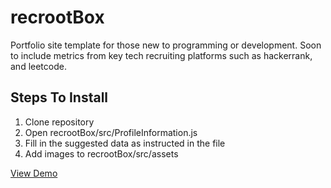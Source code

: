 # recrootBox
Portfolio site template for those new to programming or development. Soon to include metrics from key tech recruiting platforms such as hackerrank, and leetcode.

## Steps To Install
1. Clone repository 
2. Open recrootBox/src/ProfileInformation.js
3. Fill in the suggested data as instructed in the file
4. Add images to recrootBox/src/assets

[View Demo](http://trevorhere.github.io/recrootBox)